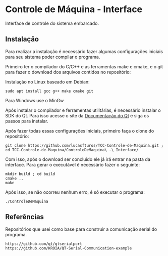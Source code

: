 # Controle de Máquina - Interface

Interface de controle do sistema embarcado. 

## Instalação 

Para realizar a instalação é necessário fazer algumas configurações iniciais para seu sistema poder compilar o programa.

Primeiro ter o compilador do C/C++ e as ferramentas make e cmake, e o git para fazer o download dos arquivos contidos no repositório:

Instalação no Linux baseado em Debian:
```
sudo apt install gcc g++ make cmake git
```
Para Windows use o MinGw

Após instalar o compilador e ferramentas utilitárias, é necessário instalar o SDK do Qt.
Para isso acesse o site da [Documentação do Qt](https://doc.qt.io/qt-5/) e siga os passos para instalar.

Após fazer todas essas configurações iniciais, primeiro faça o clone do repositório:
```
git clone https://github.com/lucasfturos/TCC-Controle-de-Maquina.git ; cd TCC-Controle-de-Maquina/ControleDeMaquina\ -\ Interface/
```

Com isso, após o download ser concluído ele já irá entrar na pasta da interface. Para gerar o executável é necessário fazer o seguinte:
```
mkdir build ; cd build
cmake ..
make
```

Após isso, se não ocorreu nenhum erro, é só executar o programa:
```
./ControleDeMaquina
```

## Referências 

Repositórios que usei como base para construir a comunicação serial do programa. 

```
https://github.com/qt/qtserialport
https://github.com/KROIA/QT-Serial-Communication-example
```
